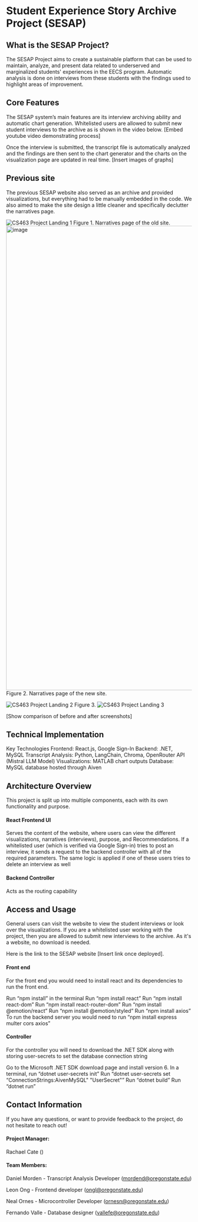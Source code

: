 # Student Experience Story Archive Project (SESAP)

## What is the SESAP Project?
The SESAP Project aims to create a sustainable platform that can be used to maintain, analyze, and present data related to underserved and marginalized students' experiences in the EECS program.
Automatic analysis is done on interviews from these students with the findings used to highlight areas of improvement. 

## Core Features
The SESAP system’s main features are its interview archiving ability and automatic chart generation. Whitelisted users are allowed to submit new student interviews to the archive as is shown in the video below.
[Embed youtube video demonstrating process]

Once the interview is submitted, the transcript file is automatically analyzed and the findings are then sent to the chart generator and the charts on the visualization page are updated in real time.
[Insert images of graphs]

## Previous site
The previous SESAP website also served as an archive and provided visualizations, but everything had to be manually embedded in the code. We also aimed to make the site design a little cleaner and specifically declutter the narratives page.

![CS463 Project Landing 1](https://github.com/user-attachments/assets/cebed398-db62-430d-8415-b44c07bbefb0)
Figure 1. Narratives page of the old site.
<img width="1261" alt="image" src="https://github.com/user-attachments/assets/0287893e-c20a-435e-a579-190545017b58" />
Figure 2. Narratives page of the new site.

![CS463 Project Landing 2](https://github.com/user-attachments/assets/07288bbe-6021-47aa-993b-7fb8ee9152f8)
Figure 3. 
![CS463 Project Landing 3](https://github.com/user-attachments/assets/7f8e8888-7391-4470-99c1-b658609b7ad5)





[Show comparison of before and after screenshots]

## Technical Implementation
Key Technologies
Frontend: React.js, Google Sign-In
Backend: .NET, MySQL
Transcript Analysis: Python, LangChain, Chroma, OpenRouter API (Mistral LLM Model)
Visualizations: MATLAB chart outputs
Database: MySQL database hosted through Aiven

## Architecture Overview
This project is split up into multiple components, each with its own functionality and purpose. 

#### React Frontend UI 
Serves the content of the website, where users can view the different visualizations, narratives (interviews), purpose, and Recommendations. If a whitelisted user (which is verified via Google Sign-in) tries to post an interview, it sends a request to the backend controller with all of the required parameters. The same logic is applied if one of these users tries to delete an interview as well

#### Backend Controller
Acts as the routing capability 

## Access and Usage
General users can visit the website to view the student interviews or look over the visualizations. If you are a whitelisted user working with the project, then you are allowed to submit new interviews to the archive. As it's a website, no download is needed.

Here is the link to the SESAP website [Insert link once deployed].

#### Front end

For the front end you would need to install react and its dependencies to run the front end. 

Run “npm install” in the terminal
Run  “npm install react”
Run  “npm install react-dom”
Run  “npm install react-router-dom”
Run  “npm install @emotion/react”
Run  “npm install @emotion/styled”
Run  “npm install axios”
To run the backend server you would need to run “npm install express multer cors axios”

#### Controller 

For the controller you will need to download the .NET SDK along with storing user-secrets to set the database connection string 

Go to the Microsoft .NET SDK download page and install version 6.
In a terminal, run “dotnet user-secrets init”
Run “dotnet user-secrets set “ConnectionStrings:AivenMySQL" "UserSecret"”
Run “dotnet build”
Run “dotnet run”



## Contact Information
If you have any questions, or want to provide feedback to the project, do not hesitate to reach out!

#### Project Manager:
Rachael Cate ()

#### Team Members:

Daniel Morden - Transcript Analysis Developer (mordend@oregonstate.edu)

Leon Ong - Frontend developer (ongl@oregonstate.edu)

Neal Ornes - Microcontroller Developer (ornesn@oregonstate.edu)

Fernando Valle - Database designer (vallefe@oregonstate.edu) 


